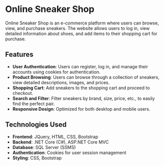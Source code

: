 # Online Sneaker Shop

Online Sneaker Shop is an e-commerce platform where users can browse, view, and purchase sneakers. The website allows users to log in, view detailed information about shoes, and add items to their shopping cart for purchase.

## Features

- **User Authentication**: Users can register, log in, and manage their accounts using cookies for authentication.
- **Product Browsing**: Users can browse through a collection of sneakers, view detailed descriptions, images, and prices.
- **Shopping Cart**: Add sneakers to the shopping cart and proceed to checkout.
- **Search and Filter**: Filter sneakers by brand, size, price, etc., to easily find the perfect pair.
- **Responsive Design**: Optimized for both desktop and mobile users.

## Technologies Used

- **Frontend**: JQuery, HTML, CSS, Bootstrap
- **Backend**: .NET Core (C#), ASP.NET Core MVC
- **Database**: SQL Server (SSMS)
- **Authentication**: Cookies for user session management
- **Styling**: CSS, Bootstrap
